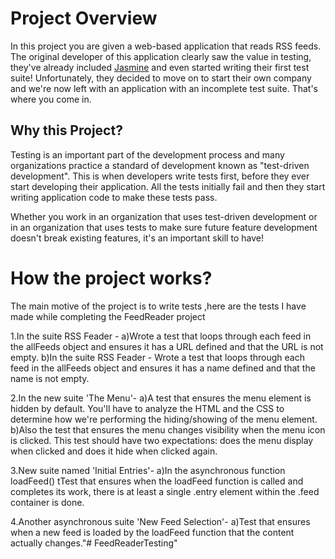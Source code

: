 # Project Overview

In this project you are given a web-based application that reads RSS feeds. The original developer of this application clearly saw the value in testing, they've already included [Jasmine](http://jasmine.github.io/) and even started writing their first test suite! Unfortunately, they decided to move on to start their own company and we're now left with an application with an incomplete test suite. That's where you come in.


## Why this Project?

Testing is an important part of the development process and many organizations practice a standard of development known as "test-driven development". This is when developers write tests first, before they ever start developing their application. All the tests initially fail and then they start writing application code to make these tests pass.

Whether you work in an organization that uses test-driven development or in an organization that uses tests to make sure future feature development doesn't break existing features, it's an important skill to have!



# How the project works?

The main motive of the project is to write tests ,here are the tests I have made while completing the FeedReader project

1.In the suite RSS Feader -
a)Wrote a test that loops through each feed in the allFeeds object and ensures it has a URL defined and that the URL is not empty.
b)In the suite RSS Feader -
Wrote a test that loops through each feed in the allFeeds object and ensures it has a name defined and that the name is not empty.

2.In the new suite 'The Menu'-
a)A test that ensures the menu element is hidden by default. You'll have to analyze the HTML and the CSS to determine how we're performing the hiding/showing of the menu element.
b)Also the test that ensures the menu changes visibility when the menu icon is clicked. This test should have two expectations: does the menu display when clicked and does it hide when clicked again.

3.New suite named 'Initial Entries'-
a)In the asynchronous function loadFeed() tTest that ensures when the loadFeed function is called and completes its work, there is at least a single .entry element within the .feed container is done.

4.Another asynchronous suite 'New Feed Selection'-
a)Test that ensures when a new feed is loaded by the loadFeed function that the content actually changes."# FeedReaderTesting" 
